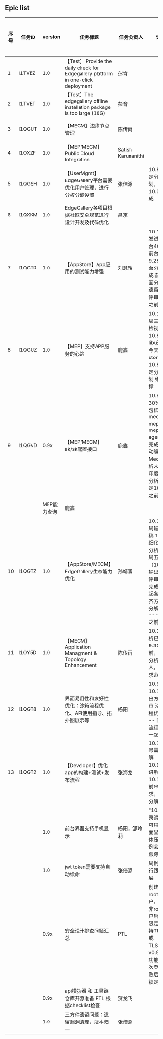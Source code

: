## Epic list

|序号|任务ID|version|任务标题|任务负责人|计划|任务创建者|
|----|----|----|----|----|----|----|
|1|I1TVEZ|1.0|【Test】 Provide the daily check for Edgegallery platform in one-click deployment|彭育||彭育|
|2|I1TVET|1.0|【Test】The edgegallery offline installation package is too large (10G)|彭育||彭育|
|3|I1QGUT|1.0|【MECM】边缘节点管理|陈传雨||章清洁|
|4|I1OXZF|1.0|【MEP/MECM】Public Cloud Integration|Satish Karunanithi||高维涛|
|5|I1QGSH|1.0|【UserMgmt】EdgeGallery平台需要优化用户管理，进行分权分域设置|张倍源|10.8号制定分析计划，计划10.31号完成|章清洁|
|6|I1QXKM|1.0|EdgeGallery各项目根据社区安全规范进行设计开发及代码优化|吕京||章清洁|
|7|I1QGTR|1.0|【AppStore】App应用的测试能力增强|刘慧玲|10.12：开发进度后台40%，前台30% 9.28：后台分析完成 前台界面分析--遗留问题评审 9.30之前|章清洁|
|8|I1QGUZ|1.0|【MEP】支持APP服务的心跳|鹿鑫|10.12：本周三方案检视 10.8：libu开发，今天输出story分解 10.8号制定分析计划 维涛支撑|章清洁|
|9|I1QGVD|0.9x|【MEP/MECM】ak/sk配置接口|鹿鑫|10.9: 开发30%，不包括mecm mep和mep-agent分析完成，启动编码。Mecm分析未完成-印度同事分析，暂定10.8号之前|章清洁|
|||MEP能力查询|鹿鑫|||
|10|I1QGTZ|1.0|【AppStore/MECM】EdgeGallery生态能力优化|孙靖涵|10.12：本周输出初稿 10.8：细化需求分析，下周五（10.16）输出访问评审 分析完成，拉起各PTL对齐方案，分解story  ---9.30之前|章清洁|
|11|I1OY5D|1.0|【MECM】Application Managment & Topology Enhancement|陈传雨|10.12：分析已完成 9.30号之前，确定分析责任人，和需求范围|高维涛|
|12|I1QGT8|1.0|界面易用性和友好性优化：沙箱流程优化、API使用指导、拓扑图展示等|杨阳|10.9：10.15号输出方案评审 沙箱流程优化---- 同dev流程优化一起分析|章清洁|
|13|I1QGT2|1.0|【Developer】优化app的构建+测试+发布流程|张海龙|10.12: 15号需求讲解 10.9:15号讲解需求 10.15号之前串讲需求，story分解|章清洁|
|||1.0|前台界面支持手机显示|杨阳，邹玲莉|"10.9：登录滑块不可用，页面显示字体压盖 周例会例行跟踪进展"|
|||1.0|jwt token需要支持自动续命|张倍源|周例会例行跟踪进展
|||0.9x|安全设计排查问题汇总|PTL|创建非root用户，使用非root用户启动；限定只支持TLS1.2或TLS1.3；v0.9增加功能，多次登录失败后账号锁定|
|||0.9x|api模拟器 和 工具链仓库开源准备	PTL	根据checklist检查|贺龙飞|
|||1.0|三方件遗留问题：遗留漏洞清理，版本归一|张倍源|